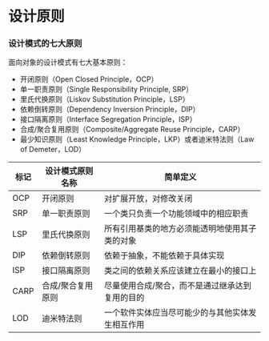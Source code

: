 # 设计原则

### 设计模式的七大原则 <a href="#8qe13" id="8qe13"></a>

面向对象的设计模式有七大基本原则：

* 开闭原则（Open Closed Principle，OCP）
* 单一职责原则（Single Responsibility Principle, SRP）
* 里氏代换原则（Liskov Substitution Principle，LSP）
* 依赖倒转原则（Dependency Inversion Principle，DIP）
* 接口隔离原则（Interface Segregation Principle，ISP）
* 合成/聚合复用原则（Composite/Aggregate Reuse Principle，CARP）
* 最少知识原则（Least Knowledge Principle，LKP）或者迪米特法则（Law of Demeter，LOD）

| 标记   | 设计模式原则名称  | 简单定义                     |
| ---- | --------- | ------------------------ |
| OCP  | 开闭原则      | 对扩展开放，对修改关闭              |
| SRP  | 单一职责原则    | 一个类只负责一个功能领域中的相应职责       |
| LSP  | 里氏代换原则    | 所有引用基类的地方必须能透明地使用其子类的对象  |
| DIP  | 依赖倒转原则    | 依赖于抽象，不能依赖于具体实现          |
| ISP  | 接口隔离原则    | 类之间的依赖关系应该建立在最小的接口上      |
| CARP | 合成/聚合复用原则 | 尽量使用合成/聚合，而不是通过继承达到复用的目的 |
| LOD  | 迪米特法则     | 一个软件实体应当尽可能少的与其他实体发生相互作用 |
